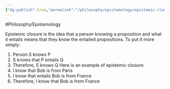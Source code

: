```yaml
---
{"dg-publish":true,"permalink":"/philosophy/epistemology/epistemic-closure/"}
---
```



#Philosophy/Epistemology 

Epistemic closure is the idea that a person knowing a proposition and what it entails means that they know the entailed propositions. To put it more simply:
1. Person S knows P
2. S knows that P entails Q
3. Therefore, S knows Q
Here is an example of epistemic closure:
1. I know that Bob is from Paris
2. I know that entails Bob is from France
3. Therefore, I know that Bob is from France

